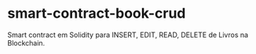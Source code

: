 # smart-contract-book-crud
Smart contract em Solidity para INSERT, EDIT, READ, DELETE de Livros na Blockchain.
